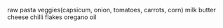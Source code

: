 raw pasta
veggies(capsicum, onion, tomatoes, carrots, corn)
milk
butter
cheese
chilli flakes
oregano
oil